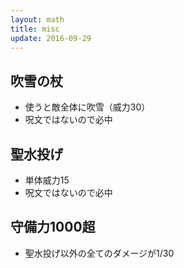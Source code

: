 ```yaml
---
layout: math
title: misc
update: 2016-09-29
---
```



## 吹雪の杖

* 使うと敵全体に吹雪（威力30）
* 呪文ではないので必中

## 聖水投げ

* 単体威力15
* 呪文ではないので必中

## 守備力1000超

* 聖水投げ以外の全てのダメージが1/30
